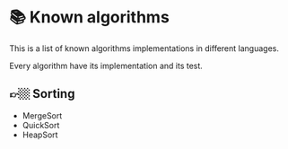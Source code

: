 # 📚 Known algorithms
This is a list of known algorithms implementations in different languages.

Every algorithm have its implementation and its test.

## 👉🏼 Sorting

- MergeSort
- QuickSort
- HeapSort
